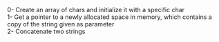 0- Create an array of chars and initialize it with a specific char</br>
1- Get a pointer to a newly allocated space in memory, which contains a copy of the string given as parameter</br>
2- Concatenate two strings</br>
